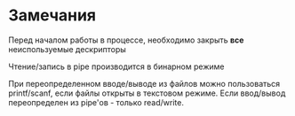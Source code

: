 # Замечания

Перед началом работы в процессе, необходимо закрыть __все__ неиспользуемые дескрипторы

Чтение/запись в pipe производится в бинарном режиме

При переопределенном вводе/выводе из файлов можно пользоваться printf/scanf, если файлы открыты в текстовом режиме. Если ввод/вывод переопределен из pipe'ов - только read/write. 